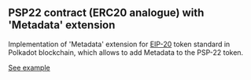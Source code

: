 ## PSP22 contract (ERC20 analogue) with 'Metadata' extension

Implementation of 'Metadata' extension for [EIP-20](https://eips.ethereum.org/EIPS/eip-20) token standard in Polkadot blockchain, which allows to add Metadata to the PSP-22 token.

[See example](https://supercolony-net.github.io/openbrush-contracts/smart-contracts/psp22/extensions/PSP22Metadata)

